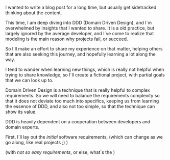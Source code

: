 I wanted to write a blog post for a long time, but usually get sidetracked thinking about the content.

This time, I am deep diving into DDD (Domain Driven Design), and I´m overwhelmed by insights that I wanted to share. It is a old practice, but largely ignored by the average developer, and I´ve come to realize that modeling is the main reason why projects fail, or succeed.

So I´ll make an effort to share my experience on that matter, helping others that are also seeking this journey, and hopefully learning a lot along the way.

I tend to wander when learning new things, which is really not helpful when trying to share knowledge, so I´ll create a fictional project, with partial goals that we can look up to.


Domain Driven Design is a technique that is really helpful to complex requirements. So we will need to balance the requirements complexity so that it does not deviate too much into  specifics, keeping us from learning the essence of DDD, and also not too simple, so that the technique can show its value.

DDD is heavily dependent on a cooperation between developers and domain experts.

First, I´ll lay out the *initial* software requirements, (which can change as we go along, like real projects ;) )


(with *not so easy requirements*, or else, what´s the )